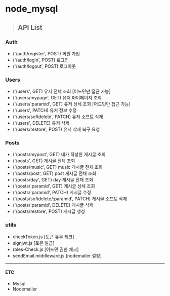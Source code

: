 # node_mysql


> ## API List
### Auth
- ('/auth/register', POST) 회원 가입
- ('/auth/login', POST) 로그인
- ('/auth/logout', POST) 로그아웃


### Users
- ('/users', GET) 유저 전체 조회 [어드민만 접근 가능]
- ('/users/mypage', GET) 유저 마이페이지 조회
- ('/users/:paramid', GET) 유저 상세 조회 [어드민만 접근 가능]
- ('/users', PATCH) 유저 정보 수정
- ('/users/softdelete', PATCH) 유저 소프트 삭제
- ('/users', DELETE) 유저 삭제
- ('/users/restore', POST) 유저 삭제 복구 요청


### Posts
- ('/posts/mypost', GET) 내가 작성한 게시글 조회
- ('/posts', GET) 게시글 전체 조회
- ('/posts/music', GET) music 게시글 전체 조회
- ('/posts/post', GET) post 게시글 전채 조회
- ('/posts/day', GET) day 게시글 전채 조회
- ('/posts/:paramid', GET) 게시글 상세 조회
- ('/posts/:paramid', PATCH) 게시글 수정
- ('/posts/softdelete/:paramid', PATCH) 게시글 소프트 삭제
- ('/posts/:paramid', DELETE) 게시글 삭제
- ('/posts/restore', POST) 게시글 생성


### utils
- checkToken.js [토큰 유무 체크]
- signjwt.js [토큰 발급]
- roles-Check.js [어드민 권한 체크]
- sendEmail.middleware.js [nodemailer 설정]


---

#### ETC
- Mysql
- Nodemailer



</br>
